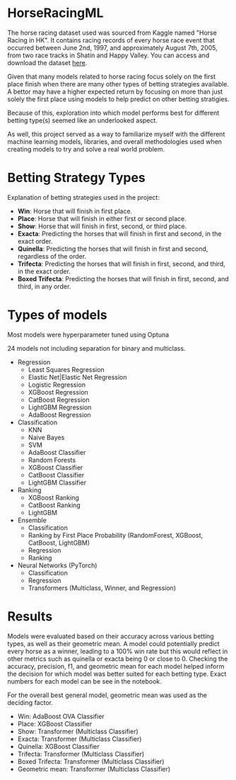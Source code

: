 # HorseRacingML

The horse racing dataset used was sourced from Kaggle named "Horse Racing in HK". It contains racing records of every horse race event that occurred between June 2nd, 1997, and approximately August 7th, 2005, from two race tracks in Shatin and Happy Valley. You can access and download the dataset [here](https://www.kaggle.com/gdaley/hkracing).

Given that many models related to horse racing focus solely on the first place finish when there are many other types of betting strategies available. A bettor may have a higher expected return by focusing on more than just solely the first place using models to help predict on other betting stratigies. 

Because of this, exploration into which model performs best for different betting type(s) seemed like an underlooked aspect.

As well, this project served as a way to familiarize myself with the different machine learning models, libraries, and overall methodologies used when creating models to try and solve a real world problem.

# Betting Strategy Types

Explanation of betting strategies used in the project:

- **Win**: Horse that will finish in first place.
- **Place**: Horse that will finish in either first or second place.
- **Show**: Horse that will finish in first, second, or third place.
- **Exacta**: Predicting the horses that will finish in first and second, in the exact order.
- **Quinella**: Predicting the horses that will finish in first and second, regardless of the order.
- **Trifecta**: Predicting the horses that will finish in first, second, and third, in the exact order.
- **Boxed Trifecta**: Predicting the horses that will finish in first, second, and third, in any order.


# Types of models
Most models were hyperparameter tuned using Optuna

24 models not including separation for binary and multiclass.

- Regression
	- Least Squares Regression
	- Elastic Net|Elastic Net Regression
	- Logistic Regression
	- XGBoost Regression
	-  CatBoost Regression
	-  LightGBM Regression
	- AdaBoost Regression
- Classification
	- KNN
	- Naive Bayes
	- SVM
	- AdaBoost Classifier
	- Random Forests
	- XGBoost Classifier
	- CatBoost Classifier
	- LightGBM Classifier
- Ranking
	- XGBoost Ranking
	- CatBoost Ranking
	- LightGBM
- Ensemble
	- Classification
   	- Ranking by First Place Probability (RandomForest, XGBoost, CatBoost, LightGBM)
	- Regression
	- Ranking
- Neural Networks (PyTorch)
	- Classification
	- Regression
   	- Transformers (Multiclass, Winner, and Regression)


# Results

Models were evaluated based on their accuracy across various betting types, as well as their geometric mean. A model could potentially predict every horse as a winner, leading to a 100% win rate but this would reflect in other metrics such as quinella or exacta being 0 or close to 0. Checking the accuracy, precision, f1, and geometric mean for each model helped inform the decision for which model was better suited for each betting type. Exact numbers for each model can be see in the notebook.

For the overall best general model, geometric mean was used as the deciding factor.

- Win:  AdaBoost OVA Classifier 
- Place: XGBoost Classifier
- Show: Transformer (Multiclass Classifier)
- Exacta: Transformer (Multiclass Classifier)
- Quinella: XGBoost Classifier
- Trifecta: Transformer (Multiclass Classifier)
- Boxed Trifecta: Transformer (Multiclass Classifier)
- Geometric mean: Transformer (Multiclass Classifier)
